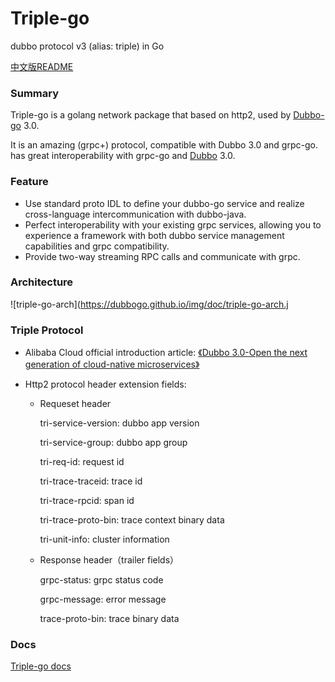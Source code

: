 # Triple-go
dubbo protocol v3 (alias: triple) in Go

[中文版README](./README_zh.md)

### Summary

Triple-go is a golang network package that based on http2, used by [Dubbo-go](https://github.com/apache/dubbo-go) 3.0.

It is an amazing (grpc+) protocol, compatible with Dubbo 3.0 and grpc-go. has great interoperability with grpc-go and [Dubbo](https://github.com/apache/dubbo) 3.0.

### Feature

- Use standard proto IDL to define your dubbo-go service and realize cross-language intercommunication with dubbo-java.
- Perfect interoperability with your existing grpc services, allowing you to experience a framework with both dubbo service management capabilities and grpc compatibility.
- Provide two-way streaming RPC calls and communicate with grpc.

### Architecture
![triple-go-arch](https://dubbogo.github.io/img/doc/triple-go-arch.j

### Triple Protocol

- Alibaba Cloud official introduction article: [《Dubbo 3.0-Open the next generation of cloud-native microservices》](https://developer.aliyun.com/article/770964?utm_content=g_1000175535)

- Http2 protocol header extension fields:
  - Requeset header

    tri-service-version: dubbo app version

    tri-service-group: dubbo app group

    tri-req-id: request id

    tri-trace-traceid: trace id

    tri-trace-rpcid: span id

    tri-trace-proto-bin: trace context binary data

    tri-unit-info: cluster information

  - Response header（trailer fields）

    grpc-status: grpc status code

    grpc-message: error message

    trace-proto-bin: trace binary data

### Docs
[Triple-go docs](./docs/README.md)

